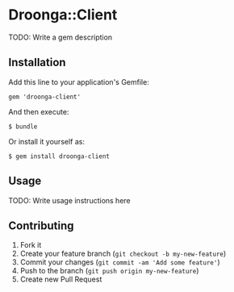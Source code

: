 # Droonga::Client

TODO: Write a gem description

## Installation

Add this line to your application's Gemfile:

    gem 'droonga-client'

And then execute:

    $ bundle

Or install it yourself as:

    $ gem install droonga-client

## Usage

TODO: Write usage instructions here

## Contributing

1. Fork it
2. Create your feature branch (`git checkout -b my-new-feature`)
3. Commit your changes (`git commit -am 'Add some feature'`)
4. Push to the branch (`git push origin my-new-feature`)
5. Create new Pull Request
